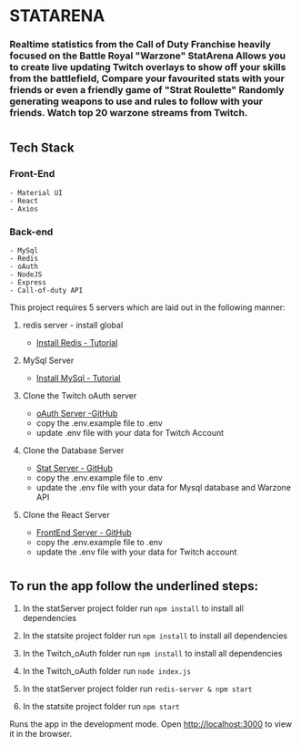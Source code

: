 # STATARENA
### Realtime statistics from the Call of Duty Franchise heavily focused on the Battle Royal "Warzone" StatArena Allows you to create live updating Twitch overlays to show off your skills from the battlefield, Compare your favourited stats with your friends or even a friendly game of "Strat Roulette" Randomly generating weapons to use and rules to follow with your friends. Watch top 20 warzone streams from Twitch.
#

## Tech Stack

### Front-End
    - Material UI
    - React
    - Axios

### Back-end
    - MySql
    - Redis
    - oAuth
    - NodeJS
    - Express
    - Call-of-duty API

This project requires 5 servers which are laid out in the following manner:

1. redis server - install global
      - [Install Redis - Tutorial](https://www.digitalocean.com/community/tutorials/how-to-install-and-secure-redis-on-ubuntu-20-04)

2. MySql Server

     - [Install MySql - Tutorial](https://www.digitalocean.com/community/tutorials/how-to-install-mysql-on-ubuntu-20-04)

3. Clone the Twitch oAuth server
    - [oAuth Server -GitHub](https://github.com/mohdtorabi/Twitch_OAuth)
    - copy the .env.example file to .env
    - update .env file with your data for Twitch Account

4. Clone the Database Server
    - [Stat Server - GitHub](https://github.com/Stephan-Pauld/statServer)
    - copy the .env.example file to .env
    - update the .env file with your data for Mysql database and Warzone API

5. Clone the React Server
    - [FrontEnd Server - GitHub](https://github.com/Stephan-Pauld/statsite)
    - copy the .env.example file to .env
    - update the .env file with your data for Twitch account

#
## To run the app follow the underlined steps:

1. In the statServer project folder run `npm install` to install all dependencies

2. In the statsite project folder run `npm install` to install all dependencies

3. In the Twitch_oAuth folder run `npm install` to install all dependencies

4. In the Twitch_oAuth folder run `node index.js` 

5. In the statServer project folder run `redis-server & npm start`

6. In the statsite project folder run `npm start`


Runs the app in the development mode. Open [http://localhost:3000](http://localhost:3000) to view it in the browser.
#

